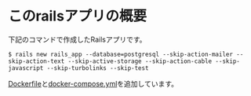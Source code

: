 # このrailsアプリの概要

下記のコマンドで作成したRailsアプリです。

```shell
$ rails new rails_app --database=postgresql --skip-action-mailer --skip-action-text --skip-active-storage --skip-action-cable --skip-javascript --skip-turbolinks --skip-test
```

[Dockerfile](./Dockerfile)と[docker-compose.yml](./docker-compose.yml)を追加しています。
